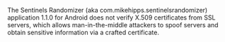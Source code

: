 The Sentinels Randomizer (aka com.mikehipps.sentinelsrandomizer) application 1.1.0 for Android does not verify X.509 certificates from SSL servers, which allows man-in-the-middle attackers to spoof servers and obtain sensitive information via a crafted certificate.